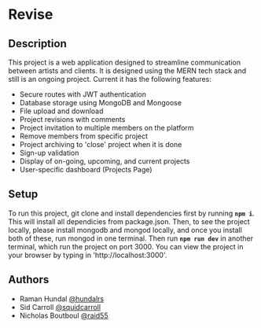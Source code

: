 # Revise

## Description

This project is a web application designed to streamline communication between artists and clients. It is designed using the MERN tech stack and still is an ongoing project. Current it has the following features:

* Secure routes with JWT authentication
* Database storage using MongoDB and Mongoose
* File upload and download
* Project revisions with comments
* Project invitation to multiple members on the platform
* Remove members from specific project
* Project archiving to 'close' project when it is done
* Sign-up validation
* Display of on-going, upcoming, and current projects
* User-specific dashboard (Projects Page)

## Setup

To run this project, git clone and install dependencies first by running **`npm i`**. This will install all dependicies from package.json. Then, to see the project locally, please install mongodb and mongod locally, and once you install both of these, run mongod in one terminal. Then run **`npm run dev`** in another terminal, which run the project on port 3000. You can view the project in your browser by typing in 'http://localhost:3000'. 

## Authors

* Raman Hundal [@hundalrs](http://github.com/hundalrs)
* Sid Carroll [@squidcarroll](http://github.com/squidcarroll/Revise)
* Nicholas Boutboul [@raid55](https://github.com/raid55)  